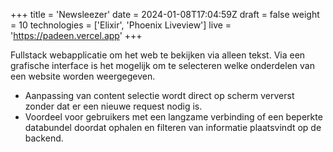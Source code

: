 +++
title = 'Newsleezer'
date = 2024-01-08T17:04:59Z
draft = false
weight = 10
technologies = ['Elixir', 'Phoenix Liveview']
live = 'https://padeen.vercel.app'
+++

Fullstack webapplicatie om het web te bekijken via alleen tekst. Via een grafische interface is het mogelijk
om te selecteren welke onderdelen van een website worden weergegeven.

- Aanpassing van content selectie wordt direct op scherm ververst zonder dat er een nieuwe request 
nodig is.
- Voordeel voor gebruikers met een langzame verbinding of een beperkte databundel doordat ophalen 
en filteren van informatie plaatsvindt op de backend.